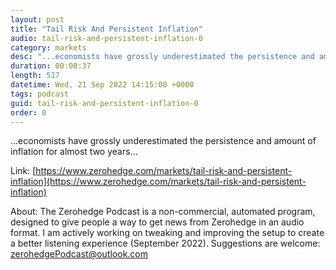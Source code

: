 ```yaml
---
layout: post
title: "Tail Risk And Persistent Inflation"
audio: tail-risk-and-persistent-inflation-0
category: markets
desc: "...economists have grossly underestimated the persistence and amount of inflation for almost two years..."
duration: 00:08:37
length: 517
datetime: Wed, 21 Sep 2022 14:15:00 +0000
tags: podcast
guid: tail-risk-and-persistent-inflation-0
order: 0
---
```

...economists have grossly underestimated the persistence and amount of inflation for almost two years...

Link: [https://www.zerohedge.com/markets/tail-risk-and-persistent-inflation](https://www.zerohedge.com/markets/tail-risk-and-persistent-inflation)

About: The Zerohedge Podcast is a non-commercial, automated program, designed to give people a way to get news from Zerohedge in an audio format.  I am actively working on tweaking and improving the setup to create a better listening experience (September 2022).  Suggestions are welcome: [zerohedgePodcast@outlook.com](mailto:zerohedgePodcast@outlook.com)